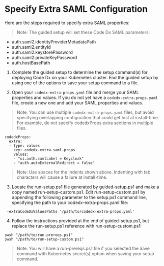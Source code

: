 # Specify Extra SAML Configuration

Here are the steps required to specify extra SAML properties:

>Note: The guided setup will set these Code Dx SAML parameters:
- auth.saml2.identityProviderMetadataPath
- auth.saml2.entityId
- auth.saml2.keystorePassword
- auth.saml2.privateKeyPassword
- auth.hostBasePath

1) Complete the guided setup to determine the setup command(s) for deploying Code Dx on your Kubernetes cluster. End the guided setup by using one of the options to save your setup command to a file.

2) Open your `codedx-extra-props.yaml` file and merge your SAML properties and values. If you do not yet have a `codedx-extra-props.yaml` file, create a new one and add your SAML properties and values.

>Note: You can use multiple `codedx-extra-props.yaml` files, but avoid specifying overlapping configuration that could get lost at install-time. For example, do not specify codedxProps.extra sections in multiple files.

```
codedxProps:
  extra:
  - type: values
    key: codedx-extra-saml-props
    values:
    - "ui.auth.samlLabel = Keycloak"
    - "auth.autoExternalRedirect = false"
```

>Note: Use spaces for the indents shown above. Indenting with tab characters will cause a failure at install-time.

3) Locate the run-setup.ps1 file generated by guided-setup.ps1 and make a copy named run-setup-custom.ps1. Edit run-setup-custom.ps1 by appending the following parameter to the setup.ps1 command line, specifying the path to your codedx-extra-props.yaml file:

```
 -extraCodeDxValuesPaths '/path/to/codedx-extra-props.yaml'
```

4) Follow the instructions provided at the end of guided-setup.ps1, but replace the run-setup.ps1 reference with run-setup-custom.ps1:

```
pwsh "/path/to/run-prereqs.ps1"
pwsh "/path/to/run-setup-custom.ps1"
```

>Note: You will have a run-prereqs.ps1 file if you selected the Save command with Kubernetes secret(s) option when saving your setup command.
